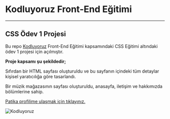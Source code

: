 # Kodluyoruz Front-End Eğitimi
---
## CSS Ödev 1 Projesi

Bu repo [Kodluyoruz](kodluyoruz.org) Front-End Eğitimi kapsamındaki CSS Eğitimi altındaki ödev 1 projesi için açılmıştır.

**Proje kapsamı şu şekildedir;**

Sıfırdan bir HTML sayfası oluşturuldu ve bu sayfanın içindeki tüm detaylar kişisel yaratıcılığa göre tasarlandı.

Bir müzik mağazasının sayfası oluşturuldu, anasayfa, iletişim ve hakkımızda bölümlerine sahip.


[Patika profilime ulaşmak için tıklayınız.](https://app.patika.dev/edamiaj)

![Kodluyoruz](https://miro.medium.com/max/3150/2*TZeK0kyHTRHVv3gUi8BtQg.png)
